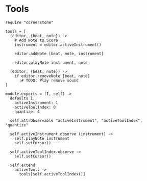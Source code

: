 Tools
=====

    require "cornerstone"

    tools = [
      (editor, {beat, note}) ->
        # Add Note to Score
        instrument = editor.activeInstrument()

        editor.addNote [beat, note, instrument]

        editor.playNote instrument, note

      (editor, {beat, note}) ->
        if editor.removeNote [beat, note]
          ;# TODO: Play remove sound
    ]

    module.exports = (I, self) ->
      defaults I,
        activeInstrument: 1
        activeToolIndex: 0
        quantize: 4

      self.attrObservable "activeInstrument", "activeToolIndex", "quantize"

      self.activeInstrument.observe (instrument) ->
        self.playNote instrument
        self.setCursor()

      self.activeToolIndex.observe ->
        self.setCursor()

      self.extend
        activeTool: ->
          tools[self.activeToolIndex()]
